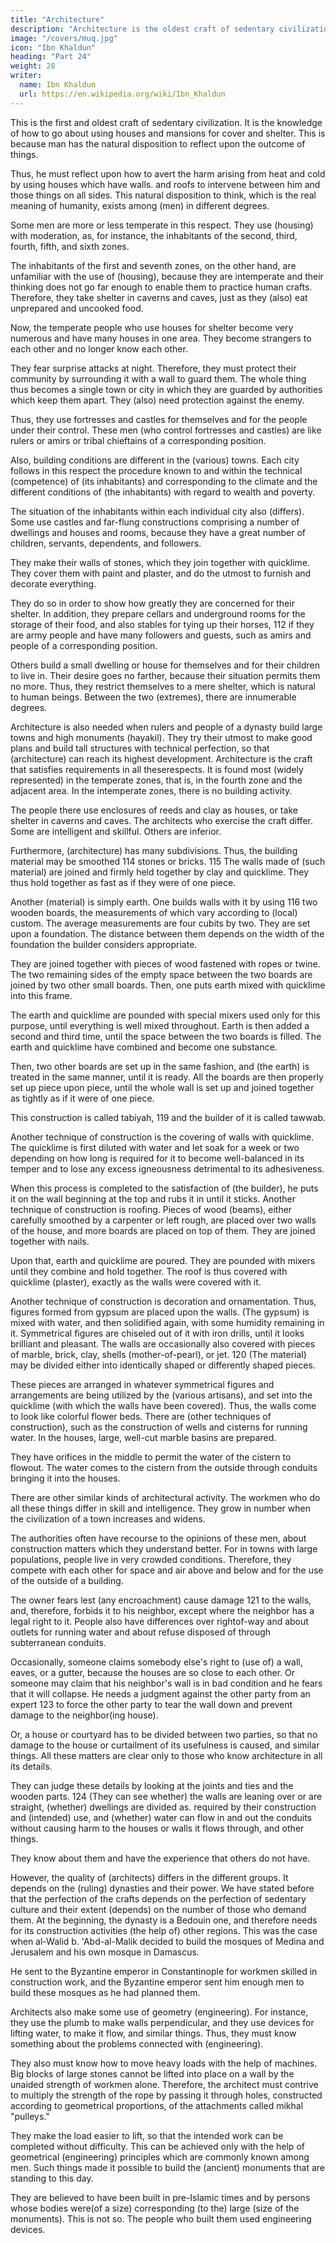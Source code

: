 ```yaml
---
title: "Architecture"
description: "Architecture is the oldest craft of sedentary civilization. It is the knowledge of how to go about using houses and mansions for cover and shelter"
image: "/covers/muq.jpg"
icon: "Ibn Khaldun"
heading: "Part 24"
weight: 28
writer:
  name: Ibn Khaldun
  url: https://en.wikipedia.org/wiki/Ibn_Khaldun
---
```




This is the first and oldest craft of sedentary civilization. It is the knowledge of how to go about using houses and mansions for cover and shelter. This is because man has the natural disposition to reflect upon the outcome of things. 

Thus, he must reflect upon how to avert the harm arising from heat and cold by using houses which have walls. and roofs to intervene between him and those things on all sides. This natural disposition to think, which is the real meaning of humanity, exists among (men) in different degrees. 

Some men are more or less temperate in this respect. They use (housing) with moderation, as, for instance, the
inhabitants of the second, third, fourth, fifth, and sixth zones. 

The inhabitants of the first and seventh zones, on the other hand, are unfamiliar with the use of (housing), because they are intemperate and their thinking does not go far enough to enable them to practice human crafts. Therefore, they take shelter in caverns and caves, just as they (also) eat unprepared and uncooked food.

Now, the temperate people who use houses for shelter become very numerous and have many houses in one area. They become strangers to each other and no longer know each other. 

They fear surprise attacks at night. Therefore, they must protect their community by surrounding it with a wall to guard them. The whole thing thus becomes a single town or city in which they are guarded by authorities which keep them apart. They (also) need protection against the enemy. 

Thus, they use fortresses and castles for themselves and for the people under their control. These men (who control fortresses and castles) are like rulers or amirs or tribal chieftains of a corresponding position.

Also, building conditions are different in the (various) towns. Each city follows in this respect the procedure known to and within the technical (competence) of (its inhabitants) and corresponding to the climate and the different conditions of (the inhabitants) with regard to wealth and poverty. 

The situation of the inhabitants within each individual city also (differs). Some use castles and far-flung constructions comprising a number of dwellings and houses and rooms, because they have a great number of children, servants, dependents, and followers. 

They make their walls of stones, which they join together with quicklime. They cover them with paint and plaster, and do the utmost to furnish and decorate everything. 

They do so in order to show how greatly they are concerned for their shelter. In addition, they prepare cellars and underground rooms for the storage of their food, and also stables for tying up their horses, 112 if they are army people and have many followers and guests, such as amirs and people of a corresponding position.

Others build a small dwelling or house for themselves and for their children to live in. Their desire goes no farther, because their situation permits them no more. Thus, they restrict themselves to a mere shelter, which is natural to human beings. Between the two (extremes), there are innumerable degrees.

Architecture is also needed when rulers and people of a dynasty build large towns and high monuments (hayakil). They try their utmost to make good plans and build tall structures with technical perfection, so that (architecture) can reach its
highest development. Architecture is the craft that satisfies requirements in all theserespects. It is found most (widely represented) in the temperate zones, that is, in the fourth zone and the adjacent area. In the intemperate zones, there is no building activity. 

The people there use enclosures of reeds and clay as houses, or take shelter in caverns and caves. The architects who exercise the craft differ. Some are intelligent and skillful. Others are inferior.

Furthermore, (architecture) has many subdivisions. Thus, the building material may be smoothed 114 stones or bricks. 115 The walls made of (such material) are joined and firmly held together by clay and quicklime. They thus hold together as fast as if they were of one piece.

Another (material) is simply earth. One builds walls with it by using 116 two wooden boards, the measurements of which vary according to (local) custom. The average measurements are four cubits by two. They are set upon a foundation. The
distance between them depends on the width of the foundation the builder considers
appropriate. 

They are joined together with pieces of wood fastened with ropes or twine. The two remaining sides of the empty space between the two boards are joined by two other small boards. Then, one puts earth mixed with quicklime into this frame. 

The earth and quicklime are pounded with special mixers used only for this purpose, until everything is well mixed throughout. Earth is then added a second and third time, until the space between the two boards is filled. The earth and quicklime have combined and become one substance. 

Then, two other boards are set up in the same fashion, and (the earth) is treated in the same manner, until it is
ready. All the boards are then properly set up piece upon piece, until the whole wall is set up and joined together as tightly as if it were of one piece. 

This construction is called tabiyah, 119 and the builder of it is called tawwab.

Another technique of construction is the covering of walls with quicklime. The quicklime is first diluted with water and let soak for a week or two depending on how long is required for it to become well-balanced in its temper and to lose any excess igneousness detrimental to its adhesiveness. 

When this process is completed to the satisfaction of (the builder), he puts it on the wall beginning at the top and rubs it in until it sticks. Another technique of construction is roofing. Pieces of wood (beams), either carefully smoothed by a carpenter or left rough, are placed over two walls of the house, and more boards are placed on top of them. They are joined together with nails. 

Upon that, earth and quicklime are poured. They are pounded with mixers until they combine and hold together. The roof is thus covered with quicklime (plaster), exactly as the walls were covered with it.

Another technique of construction is decoration and ornamentation. Thus, figures formed from gypsum are placed upon the walls. (The gypsum) is mixed with water, and then solidified again, with some humidity remaining in it. Symmetrical figures are chiseled out of it with iron drills, until it looks brilliant and pleasant. The walls are occasionally also covered with pieces of marble, brick, clay, shells (mother-of-pearl), or jet. 120 (The material) may be divided either into identically shaped or differently shaped pieces. 

These pieces are arranged in whatever symmetrical figures and arrangements are being utilized by the (various artisans), and set into the quicklime (with which the walls have been covered). Thus, the walls come to look like colorful flower beds. There are (other techniques of construction), such as the construction of wells and cisterns for running water. In the houses, large, well-cut marble basins are prepared. 

They have orifices in the middle to permit the water of the cistern to flowout. The water comes to the cistern from the outside through conduits bringing it into the houses.

There are other similar kinds of architectural activity. The workmen who do all these things differ in skill and intelligence. They grow in number when the civilization of a town increases and widens.

The authorities often have recourse to the opinions of these men, about construction matters which they understand better. For in towns with large populations, people live in very crowded conditions. Therefore, they compete with each other for space and air above and below and for the use of the outside of a building. 

The owner fears lest (any encroachment) cause damage 121 to the walls, and, therefore, forbids it to his neighbor, except where the neighbor has a legal right to it. People also have differences over rightof-way and about outlets for running water and about refuse disposed of through subterranean conduits. 

Occasionally, someone claims somebody else's right to (use of) a wall, eaves, or a gutter, because the houses are so close to each other. Or someone may claim that his neighbor's wall is in bad condition and he fears that it will collapse. He needs a judgment against the other party from an expert 123 to force the other party to tear the wall down and prevent damage to the neighbor(ing house). 

Or, a house or courtyard has to be divided between two parties, so that no damage to the house or curtailment of its usefulness is caused, and similar things. All these matters are clear only to those who know architecture in all its details. 

They can judge these details by looking at the joints and ties and the wooden parts. 124 (They can see whether) the walls are leaning over or are straight, (whether) dwellings are divided as. required by their construction and (intended) use, and (whether) water can flow in and out the conduits without causing harm to the houses or walls it flows through, and other things. 

They know about them and have the experience that others do not have.

However, the quality of (architects) differs in the different groups. It depends on the (ruling) dynasties and their power. We have stated before that the perfection of the crafts depends on the perfection of sedentary culture and their extent (depends) on the number of those who demand them. At the beginning, the dynasty is a Bedouin one, and therefore needs for its construction activities (the help of) other regions. This was the case when al-Walid b. 'Abd-al-Malik decided to build the mosques of Medina and Jerusalem and his own mosque in Damascus. 

He sent to the Byzantine emperor in Constantinople for workmen skilled in construction work, and the Byzantine emperor sent him enough men to build these mosques as he had planned them.


Architects also make some use of geometry (engineering). For instance, they use the plumb to make walls perpendicular, and they use devices for lifting water, to make it flow, and similar things. Thus, they must know something about the problems connected with (engineering). 

They also must know how to move heavy loads with the help of machines. Big blocks of large stones cannot be lifted into
place on a wall by the unaided strength of workmen alone. Therefore, the architect must contrive to multiply the strength of the rope by passing it through holes, constructed according to geometrical proportions, of the attachments called mikhal "pulleys." 

They make the load easier to lift, so that the intended work can be completed without difficulty. This can be achieved only with the help of geometrical (engineering) principles which are commonly known among men. Such things made it possible to build the (ancient) monuments that are standing to this day. 

They are believed to have been built in pre-Islamic times and by persons whose bodies were(of a size) corresponding (to the) large (size of the monuments). This is not so. The people who built them used engineering devices.


